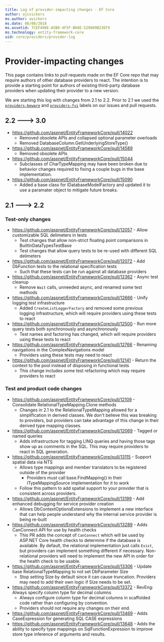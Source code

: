 ```yaml
---
title: Log of provider-impacting changes - EF Core
author: ajcvickers
ms.author: avickers
ms.date: 08/08/2018
ms.assetid: 7CEF496E-A5B0-4F5F-B68E-529609B23EF9
ms.technology: entity-framework-core
uid: core/providers/provider-log
---
```


# Provider-impacting changes

This page contains links to pull requests made on the EF Core repo that may require authors of other database providers to react. The intention is to provide a starting point for authors of existing third-party database providers when updating their provider to a new version.

We are starting this log with changes from 2.1 to 2.2. Prior to 2.1 we used the [`providers-beware`](https://github.com/aspnet/EntityFrameworkCore/labels/providers-beware) and [`providers-fyi`](https://github.com/aspnet/EntityFrameworkCore/labels/providers-fyi) labels on our issues and pull requests.

## 2.2 ---> 3.0

* https://github.com/aspnet/EntityFrameworkCore/pull/14022
  * Removed obsolete APIs and collapsed optional parameter overloads
  * Removed DatabaseColumn.GetUnderlyingStoreType()
* https://github.com/aspnet/EntityFrameworkCore/pull/14589
  * Removed obsolete APIs
* https://github.com/aspnet/EntityFrameworkCore/pull/15044
  * Subclasses of CharTypeMapping may have been broken due to behavior changes required to fixing a couple bugs in the base implementation.
* https://github.com/aspnet/EntityFrameworkCore/pull/15090
  * Added a base class for IDatabaseModelFactory and updated it to use a paramater object to mitigate future breaks.

## 2.1 ---> 2.2

### Test-only changes

* https://github.com/aspnet/EntityFrameworkCore/pull/12057 - Allow customizable SQL delimeters in tests
  * Test changes that allow non-strict floating point comparisons in BuiltInDataTypesTestBase
  * Test changes that allow query tests to be re-used with different SQL delimeters
* https://github.com/aspnet/EntityFrameworkCore/pull/12072 - Add DbFunction tests to the relational specification tests
  * Such that these tests can be run against all database providers
* https://github.com/aspnet/EntityFrameworkCore/pull/12362 - Async test cleanup
  * Remove `Wait` calls, unneeded async, and renamed some test methods
* https://github.com/aspnet/EntityFrameworkCore/pull/12666 - Unify logging test infrastructure
  * Added `CreateListLoggerFactory` and removed some previous logging infrastructure, which will require providers using these tests to react
* https://github.com/aspnet/EntityFrameworkCore/pull/12500 - Run more query tests both synchronously and asynchronously
  * Test names and factoring has changed, which will require providers using these tests to react
* https://github.com/aspnet/EntityFrameworkCore/pull/12766 - Renaming navigations in the ComplexNavigations model
  * Providers using these tests may need to react
* https://github.com/aspnet/EntityFrameworkCore/pull/12141 - Return the context to the pool instead of disposing in functional tests
  * This change includes some test refactoring which may require providers to react


### Test and product code changes

* https://github.com/aspnet/EntityFrameworkCore/pull/12109 - Consolidate RelationalTypeMapping.Clone methods
  * Changes in 2.1 to the RelationalTypeMapping allowed for a simplification in derived classes. We don't believe this was breaking to providers, but providers can take advantage of this change in their derived type mapping classes.
* https://github.com/aspnet/EntityFrameworkCore/pull/12069 - Tagged or named queries
  * Adds infrastructure for tagging LINQ queries and having those tags show up as comments in the SQL. This may require providers to react in SQL generation.
* https://github.com/aspnet/EntityFrameworkCore/pull/13115 - Support spatial data via NTS
  * Allows type mappings and member translators to be registered outside of the provider
    * Providers must call base.FindMapping() in their ITypeMappingSource implementation for it to work
  * Follow this pattern to add spatial support to your provider that is consistent across providers.
* https://github.com/aspnet/EntityFrameworkCore/pull/13199 - Add enhanced debugging for service provider creation
  * Allows DbContextOptionsExtensions to implement a new interface that can help people understand why the internal service provider is being re-built
* https://github.com/aspnet/EntityFrameworkCore/pull/13289 - Adds CanConnect API for use by health checks
  * This PR adds the concept of `CanConnect` which will be used by ASP.NET Core health checks to determine if the database is available. By default, the relational implementation just calls `Exist`, but providers can implement something different if necessary. Non-relational providers will need to implement the new API in order for the health check to be usable.
* https://github.com/aspnet/EntityFrameworkCore/pull/13306 - Update base RelationalTypeMapping to not set DbParameter Size
  * Stop setting Size by default since it can cause truncation. Providers may need to add their own logic if Size needs to be set.
* https://github.com/aspnet/EntityFrameworkCore/pull/13372 - RevEng: Always specify column type for decimal columns
  * Always configure column type for decimal columns in scaffolded code rather than configuring by convention.
  * Providers should not require any changes on their end.
* https://github.com/aspnet/EntityFrameworkCore/pull/13469 - Adds CaseExpression for generating SQL CASE expressions
* https://github.com/aspnet/EntityFrameworkCore/pull/13648 - Adds the ability to specify type mappings on SqlFunctionExpression to improve store type inference of arguments and results.
